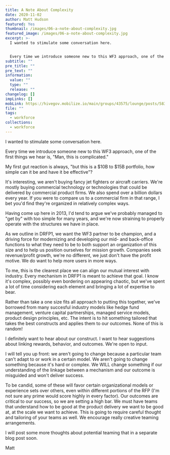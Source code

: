 ```yaml
---
title: A Note About Complexity
date: 2020-11-02
author: Matt Hudson
featured: Yes
thumbnail: /images/06-a-note-about-complexity.jpg
featured_image: /images/06-a-note-about-complexity.jpg
excerpt: >-
  I wanted to stimulate some conversation here.


  Every time we introduce someone new to this WF3 approach, one of the first things we hear is, "Man, this is complicated." 
subtitle: ""
pre_title: ""
pre_text: ""
information:
  value: ""
  type: ""
  release: ""
changelog: []
impLinks: []
mobLink: https://hivegov.mobilize.io/main/groups/43575/lounge/posts/583773?tab=comment
file: ""
tags:
  - workforce
collections:
  - workforce
---
```

I wanted to stimulate some conversation here.

Every time we introduce someone new to this WF3 approach, one of the first things we hear is, "Man, this is complicated."

My first gut reaction is always, "but this is a $10B to $15B portfolio, how simple can it be and have it be effective"?

It's interesting, we aren't buying fancy jet fighters or aircraft carriers. We're mostly buying commercial technology or technologies that could be delivered by commercial product firms. We also spend over a billion dollars every year. If you were to compare us to a commercial firm in that range, I bet you'd find they're organized in relatively complex ways.

Having come up here in 2013, I'd tend to argue we've probably managed to "get by" with too simple for many years, and we're now straining to properly operate with the structures we have in place.

As we outline in DRFP1, we want the WF3 partner to be champion, and a driving force for modernizing and developing our mid- and back-office functions to what they need to be to both support an organization of this size and to help us position ourselves for mission growth. Companies seek revenue/profit growth, we're no different, we just don't have the profit motive. We do want to help more users in more ways.

To me, this is the clearest place we can align our mutual interest with industry. Every mechanism in DRFP1 is meant to achieve that goal. I know it's complex, possibly even bordering on appearing chaotic, but we've spent a lot of time considering each element and bringing a lot of expertise to bear.

Rather than take a one size fits all approach to putting this together, we've borrowed from many succesful industry models like hedge fund management, venture capital partnerships, managed service models, product design principles, etc. The intent is to hit something tailored that takes the best constructs and applies them to our outcomes. None of this is random!

I definitely want to hear about our construct. I want to hear suggestions about linking rewards, behavior, and outcomes. We're open to input.

I will tell you up front: we aren't going to change because a particular team can't adapt to or work in a certain model. We aren't going to change something because it's hard or complex. We WILL change something if our understanding of the linkage between a mechanism and our outcome is misguided and won't deliver success.

To be candid, some of these will favor certain organizational models or experience sets over others, even within different portions of the RFP (I'm not sure any prime would score highly in every factor). Our outcomes are critical to our success, so we are setting a high bar. We must have teams that understand how to be good at the product delivery we want to be good at, at the scale we want to achieve. This is going to require careful thought and tailoring of your teams as well. We encourage really creative teaming arrangements.

I will post some more thoughts about potential teaming that in a separate blog post soon.

Matt